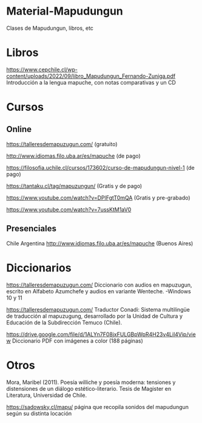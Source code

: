 # Material-Mapudungun
Clases de Mapudungun, libros, etc

# Libros 

https://www.cepchile.cl/wp-content/uploads/2022/09/libro_Mapudungun_Fernando-Zuniga.pdf
Introducción a la lengua mapuche,
con notas comparativas y un CD

# Cursos
## Online

https://talleresdemapuzugun.com/ (gratuito)

http://www.idiomas.filo.uba.ar/es/mapuche (de pago)

https://filosofia.uchile.cl/cursos/173602/curso-de-mapudungun-nivel-1 (de pago)

https://tantaku.cl/tag/mapuzungun/ (Gratis y de pago)

https://www.youtube.com/watch?v=DPlFgtT0mQA (Gratis y pre-grabado)

https://www.youtube.com/watch?v=7ussKtM1aV0

## Presenciales
Chile
Argentina
http://www.idiomas.filo.uba.ar/es/mapuche (Buenos Aires)

# Diccionarios
https://talleresdemapuzugun.com/
Diccionario con audios en mapuzugun, escrito en Alfabeto Azumchefe y audios en variante Wenteche. 
-Windows 10 y 11

https://talleresdemapuzugun.com/
Traductor Conadi: Sistema multilingüe de traducción al mapuzugung, desarrollado por la Unidad de Cultura y Educación de la Subdirección Temuco (Chile).

https://drive.google.com/file/d/1ALYn7F08jxFULGBpWpR4H23v4Lil4Vip/view
Diccionario PDF con imágenes a color (188 páginas)

# Otros

Mora, Maribel (2011). Poesía williche y poesía moderna: tensiones y distensiones de un diálogo estético-literario. Tesis de Magister en Literatura, Universidad de Chile. 

https://sadowsky.cl/mapu/
página que recopila sonidos del mapudungun según su distinta locación

